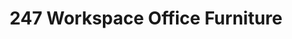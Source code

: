 ---
title: "247 Workspace Office Furniture"
url: /dallas/247-workspace-office-furniture/
shop: furniture
---
